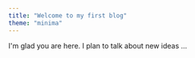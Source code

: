 ```yaml
---
title: "Welcome to my first blog"
theme: "minima"
---
```


I'm glad you are here. I plan to talk about new ideas ...
